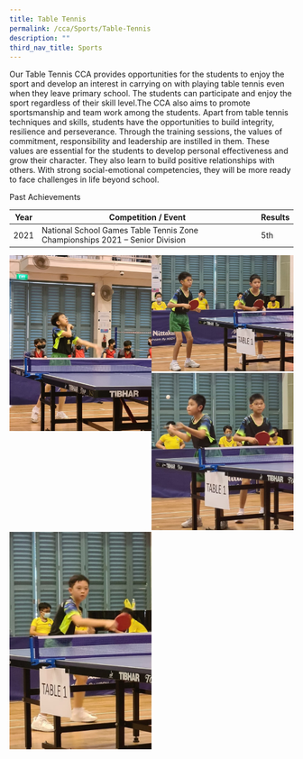 ```yaml
---
title: Table Tennis
permalink: /cca/Sports/Table-Tennis
description: ""
third_nav_title: Sports
---
```

Our Table Tennis CCA provides opportunities for the students to enjoy the sport and develop an interest in carrying on with playing table tennis even when they leave primary school. The students can participate and enjoy the sport regardless of their skill level.The CCA also aims to promote sportsmanship and team work among the students. Apart from table tennis techniques and skills, students have the opportunities to build integrity, resilience and perseverance. Through the training sessions, the values of commitment, responsibility and leadership are instilled in them. These values are essential for the students to develop personal effectiveness and grow their character. They also learn to build positive relationships with others. With strong social-emotional competencies, they will be more ready to face challenges in life beyond school.

Past Achievements



| Year | Competition / Event | Results |
| -------- | -------- | -------- |
|      2021| National School Games Table Tennis Zone Championships 2021 – Senior Division     | 5th     |

<img src="/images/Table%20Tennis%20Photo%204.jpeg" 
     style="width:50%;float:left">
<img src="/images/Table%20Tennis%20Photo%205.jpeg" 
     style="width:50%">
<img src="/images/Table%20Tennis%20Photo%206.jpeg" 
     style="width:50%">
		 <img src="/images/Table%20Tennis%20Photo%208.jpeg" 
     style="width:50%;float:left">